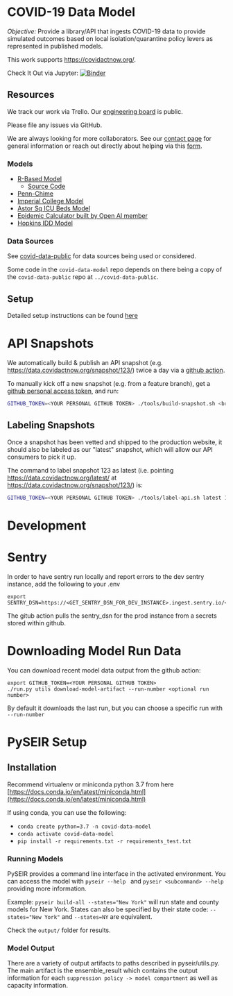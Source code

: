 # COVID-19 Data Model

*Objective:* Provide a library/API that ingests COVID-19 data to provide simulated outcomes based on local isolation/quarantine policy levers as represented in published models.

This work supports https://covidactnow.org/.

Check It Out via Jupyter:
[![Binder](https://mybinder.org/badge_logo.svg)](https://mybinder.org/v2/gh/covid-projections/covid-data-model/master)


## Resources

We track our work via Trello. Our [engineering board](https://trello.com/b/zLf79HJ8/public-engpmux) is public.

Please file any issues via GitHub.

We are always looking for more collaborators. See our [contact page](https://covidactnow.org/contact) for general information or reach out directly about helping via this [form](https://docs.google.com/forms/d/e/1FAIpQLSfQkdwXsbDbwLHhWwBD6wzNiw54_0P6A60r8hujP3qnaxxFkA/viewform).

### Models

* [R-Based Model](https://alhill.shinyapps.io/COVID19seir/)
  * [Source Code](https://github.com/alsnhll/SEIR_COVID19)
* [Penn-Chime](http://penn-chime.phl.io/)
* [Imperial College Model](https://www.imperial.ac.uk/media/imperial-college/medicine/sph/ide/gida-fellowships/Imperial-College-COVID19-NPI-modelling-16-03-2020.pdf)
* [Astor Sq ICU Beds Model](https://docs.google.com/spreadsheets/d/1DlC5kh9ve-Giv96XTnhCiB6vQAkQCjl5bDSjT68Q0FY/htmlview#)
* [Epidemic Calculator built by Open AI member](https://gabgoh.github.io/COVID/index.html)
* [Hopkins IDD Model](https://github.com/HopkinsIDD/COVIDScenarioPipeline)

### Data Sources
See [covid-data-public](https://github.com/covid-projections/covid-data-public) for data sources being used or considered.

Some code in the `covid-data-model` repo depends on there being a copy of the `covid-data-public` repo at
`../covid-data-public`.


## Setup

Detailed setup instructions can be found [here](./SETUP.md)

# API Snapshots
We automatically build & publish an API snapshot (e.g.
https://data.covidactnow.org/snapshot/123/) twice a day via a [github
action](./.github/workflows/daily_build.yml).

To manually kick off a new snapshot (e.g. from a feature branch), get a
[github personal access token](https://help.github.com/en/github/authenticating-to-github/creating-a-personal-access-token-for-the-command-line),
and run:

```bash
GITHUB_TOKEN=<YOUR PERSONAL GITHUB TOKEN> ./tools/build-snapshot.sh <branch (or commit sha, etc.)>
```

## Labeling Snapshots
Once a snapshot has been vetted and shipped to the production website, it should also be labeled
as our "latest" snapshot, which will allow our API consumers to pick it up.

The command to label snapshot 123 as latest (i.e. pointing https://data.covidactnow.org/latest/
at https://data.covidactnow.org/snapshot/123/) is:

```bash
GITHUB_TOKEN=<YOUR PERSONAL GITHUB TOKEN> ./tools/label-api.sh latest 123
```

# Development

# Sentry
In order to have sentry run locally and report errors to the dev sentry
instance, add the following to your .env

```
export SENTRY_DSN=https://<GET_SENTRY_DSN_FOR_DEV_INSTANCE>.ingest.sentry.io/<DEV_INSTANCE>
```

The gitub action pulls the sentry_dsn for the prod instance from a secrets stored within github.

# Downloading Model Run Data

You can download recent model data output from the github action:
```
export GITHUB_TOKEN=<YOUR PERSONAL GITHUB TOKEN>
./run.py utils download-model-artifact --run-number <optional run number>
```
By default it downloads the last run, but you can choose a specific run with `--run-number`

# PySEIR Setup

## Installation

Recommend virtualenv or miniconda python 3.7 from here
[https://docs.conda.io/en/latest/miniconda.html](https://docs.conda.io/en/latest/miniconda.html)

If using conda, you can use the following:
- `conda create python=3.7 -n covid-data-model`
- `conda activate covid-data-model`
- `pip install -r requirements.txt -r requirements_test.txt`

### Running Models
PySEIR provides a command line interface in the activated environment. You can access the model with `pyseir --help ` and `pyseir <subcommand> --help` providing more information.

Example:
`pyseir build-all --states="New York"` will run state and county models for New York.
States can also be specified by their state code: `--states="New York"` and `--states=NY` are equivalent.


Check the `output/` folder for results.

### Model Output

There are a variety of output artifacts to paths described in pyseir/utils.py.
The main artifact is the ensemble_result which contains the output information
for each `suppression policy -> model compartment` as well as capacity
information.
